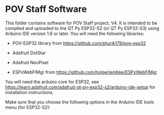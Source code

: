 # POV Staff Software

This folder contains software for POV Staff project, V4.  It is intended to be complied
and uploaded to the QT Py ESP32-S2 (or QT Py ESP32-S3) using Arduino IDE  version
1.8 or later.   You will need the following libraries:

  * POV-ESP32 library from  https://github.com/shurik179/pov-esp32

  * Adafruit DotStar

  * Adafruit NeoPixel

  * ESPxWebFlMgr from   https://github.com/holgerlembke/ESPxWebFlMgr

You will need the arduino core for ESP32, see https://learn.adafruit.com/adafruit-qt-py-esp32-s2/arduino-ide-setup
for installation instructions.

Make sure that you choose the following options in the Arduino IDE tools menu
(for ESP32-S2):
